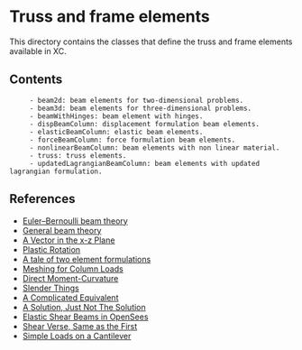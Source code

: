 # Truss and frame elements

This directory contains the classes that define the truss and frame elements available in XC.

## Contents

         - beam2d: beam elements for two-dimensional problems.
         - beam3d: beam elements for three-dimensional problems.
         - beamWithHinges: beam element with hinges.
         - dispBeamColumn: displacement formulation beam elements.
         - elasticBeamColumn: elastic beam elements.
         - forceBeamColumn: force formulation beam elements.
         - nonlinearBeamColumn: beam elements with non linear material.
         - truss: truss elements.
         - updatedLagrangianBeamColumn: beam elements with updated lagrangian formulation.

## References

- [Euler–Bernoulli beam theory](https://en.wikipedia.org/wiki/Euler%E2%80%93Bernoulli_beam_theory)
- [General beam theory](https://web.mit.edu/16.20/homepage/8_GeneralBeamTheory/GeneralBeamTheory_files/module_8_with_solutions.pdf.moved)
- [A Vector in the x-z Plane](https://portwooddigital.com/2020/08/08/a-vector-in-the-x-z-plane/)
- [Plastic Rotation](https://portwooddigital.com/2021/03/14/plastic-rotation/)
- [A tale of two element formulations](https://portwooddigital.com/2020/02/23/a-tale-of-two-element-formulations/)
- [Meshing for Column Loads](https://portwooddigital.com/2020/05/10/meshing-for-column-loads/)
- [Direct Moment-Curvature](https://portwooddigital.com/2021/09/26/direct-moment-curvature/)
- [Slender Things](https://portwooddigital.com/2021/11/04/slender-things/)
- [A Complicated Equivalent](https://portwooddigital.com/2022/05/01/a-complicated-equivalent/)
- [A Solution, Just Not The Solution](https://portwooddigital.com/2022/05/22/a-solution-just-not-the-solution)
- [Elastic Shear Beams in OpenSees](https://portwooddigital.com/2022/07/03/elastic-shear-beams-in-opensees/)
- [Shear Verse, Same as the First](https://portwooddigital.com/2022/07/10/shear-verse-same-as-the-first/)
- [Simple Loads on a Cantilever](https://portwooddigital.com/2022/11/04/simple-loads-on-a-cantilever/)
